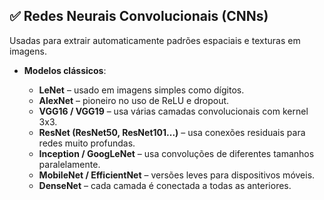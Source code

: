 ## ✅ **Redes Neurais Convolucionais (CNNs)**

Usadas para extrair automaticamente padrões espaciais e texturas em imagens.

* **Modelos clássicos**:

  * **LeNet** – usado em imagens simples como dígitos.
  * **AlexNet** – pioneiro no uso de ReLU e dropout.
  * **VGG16 / VGG19** – usa várias camadas convolucionais com kernel 3x3.
  * **ResNet (ResNet50, ResNet101...)** – usa conexões residuais para redes muito profundas.
  * **Inception / GoogLeNet** – usa convoluções de diferentes tamanhos paralelamente.
  * **MobileNet / EfficientNet** – versões leves para dispositivos móveis.
  * **DenseNet** – cada camada é conectada a todas as anteriores.